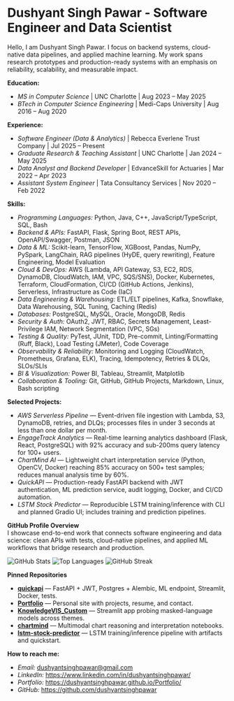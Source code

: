 # Dushyant Singh Pawar - Software Engineer and Data Scientist

Hello, I am Dushyant Singh Pawar. I focus on backend systems, cloud-native data pipelines, and applied machine learning. My work spans research prototypes and production-ready systems with an emphasis on reliability, scalability, and measurable impact.

**Education:**
- *MS in Computer Science* | UNC Charlotte | Aug 2023 – May 2025
- *BTech in Computer Science Engineering* | Medi-Caps University | Aug 2016 – Aug 2020

**Experience:**
- *Software Engineer (Data & Analytics)* | Rebecca Everlene Trust Company | Jul 2025 – Present
- *Graduate Research & Teaching Assistant* | UNC Charlotte | Jan 2024 – May 2025
- *Data Analyst and Backend Developer* | EdvanceSkill for Actuaries | Mar 2022 – Apr 2023
- *Assistant System Engineer* | Tata Consultancy Services | Nov 2020 – Feb 2022

**Skills:**
- *Programming Languages:* Python, Java, C++, JavaScript/TypeScript, SQL, Bash
- *Backend & APIs:* FastAPI, Flask, Spring Boot, REST APIs, OpenAPI/Swagger, Postman, JSON
- *Data & ML:* Scikit-learn, TensorFlow, XGBoost, Pandas, NumPy, PySpark, LangChain, RAG pipelines (HyDE, query rewriting), Feature Engineering, Model Evaluation
- *Cloud & DevOps:* AWS (Lambda, API Gateway, S3, EC2, RDS, DynamoDB, CloudWatch, IAM, VPC, SQS/SNS), Docker, Kubernetes, Terraform, CloudFormation, CI/CD (GitHub Actions, Jenkins), Serverless, Infrastructure as Code (IaC)
- *Data Engineering & Warehousing:* ETL/ELT pipelines, Kafka, Snowflake, Data Warehousing, SQL Tuning, Caching (Redis)
- *Databases:* PostgreSQL, MySQL, Oracle, MongoDB, Redis
- *Security & Auth:* OAuth2, JWT, RBAC, Secrets Management, Least-Privilege IAM, Network Segmentation (VPC, SGs)
- *Testing & Quality:* PyTest, JUnit, TDD, Pre-commit, Linting/Formatting (Ruff, Black), Load Testing (JMeter), Code Coverage
- *Observability & Reliability:* Monitoring and Logging (CloudWatch, Prometheus, Grafana, ELK), Tracing, Idempotency, Retries & DLQs, SLOs/SLIs
- *BI & Visualization:* Power BI, Tableau, Streamlit, Matplotlib
- *Collaboration & Tooling:* Git, GitHub, GitHub Projects, Markdown, Linux, Bash scripting

**Selected Projects:**
- *AWS Serverless Pipeline* — Event-driven file ingestion with Lambda, S3, DynamoDB, retries, and DLQs; processes files in under 3 seconds at less than one dollar per month.
- *EngageTrack Analytics* — Real-time learning analytics dashboard (Flask, React, PostgreSQL) with 92% accuracy and sub-200ms query latency for 100+ users.
- *ChartMind AI* — Lightweight chart interpretation service (Python, OpenCV, Docker) reaching 85% accuracy on 500+ test samples; reduces manual analysis time by 60%.
- *QuickAPI* — Production-ready FastAPI backend with JWT authentication, ML prediction service, audit logging, Docker, and CI/CD automation.
- *LSTM Stock Predictor* — Reproducible LSTM training/inference with CLI and planned Gradio UI; includes training and prediction pipelines.

**GitHub Profile Overview**  
I showcase end-to-end work that connects software engineering and data science: clean APIs with tests, cloud-native pipelines, and applied ML workflows that bridge research and production.

![GitHub Stats](https://github-readme-stats.vercel.app/api?username=dushyantsinghpawar&show_icons=true&theme=default&count_private=true)
![Top Languages](https://github-readme-stats.vercel.app/api/top-langs/?username=dushyantsinghpawar&layout=compact&theme=default)
![GitHub Streak](https://streak-stats.demolab.com?user=dushyantsinghpawar&theme=default)

**Pinned Repositories**
- [**quickapi**](https://github.com/dushyantsinghpawar/quickapi) — FastAPI + JWT, Postgres + Alembic, ML endpoint, Streamlit, Docker, tests.
- [**Portfolio**](https://github.com/dushyantsinghpawar/Portfolio) — Personal site with projects, resume, and contact.
- [**KnowledgeVIS_Custom**](https://github.com/dushyantsinghpawar/KnowledgeVIS_Custom) — Streamlit app probing masked-language models across themes.
- [**chartmind**](https://github.com/dushyantsinghpawar/chartmind) — Multimodal chart reasoning and interpretation notebooks.
- [**lstm-stock-predictor**](https://github.com/dushyantsinghpawar/lstm-stock-predictor) — LSTM training/inference pipeline with artifacts and quickstart.

**How to reach me:**
- *Email:* dushyantsinghpawar@gmail.com
- *LinkedIn:* https://www.linkedin.com/in/dushyantsinghpawar/
- *Portfolio:* https://dushyantsinghpawar.github.io/Portfolio/
- *GitHub:* https://github.com/dushyantsinghpawar
